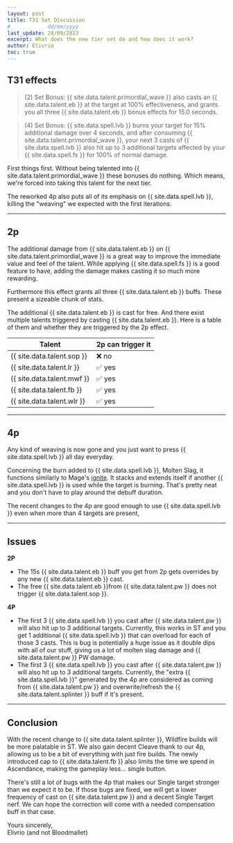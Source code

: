 ```yaml
---
layout: post
title: T31 Set Discussion
#            dd/mm/yyyy
last_update: 28/09/2023
excerpt: What does the new tier set do and how does it work?
author: Elivrio
toc: true
---
```


## T31 effects
> (2) Set Bonus: {{ site.data.talent.primordial_wave }} also casts an {{ site.data.talent.eb }} at the target at 100% effectiveness, and grants you all three {{ site.data.talent.eb }} bonus effects for 15.0 seconds.

> (4) Set Bonus: {{ site.data.spell.lvb }} burns your target for 15% additional damage over 4 seconds, and after consuming {{ site.data.talent.primordial_wave }}, your next 3 casts of {{ site.data.spell.lvb }} also hit up to 3 additional targets affected by your {{ site.data.spell.fs }} for 100% of normal damage.

First things first. Without being talented into {{ site.data.talent.primordial_wave }} these bonuses do nothing.
Which means, we're forced into taking this talent for the next tier.

The reworked 4p also puts all of its emphasis on {{ site.data.spell.lvb }}, killing the "weaving" we expected with the first iterations.

<hr>

## 2p
The additional damage from {{ site.data.talent.eb }} on {{ site.data.talent.primordial_wave }} is a great way to improve the immediate value and feel of the talent.
While applying {{ site.data.spell.fs }} is a good feature to have, adding the damage makes casting it so much more rewarding.

Furthermore this effect grants all three {{ site.data.talent.eb }} buffs. These present a sizeable chunk of stats.

The additional {{ site.data.talent.eb }} is cast for free. And there exist multiple talents triggered by casting {{ site.data.talent.eb }}.
Here is a table of them and whether they are triggered by the 2p effect.

Talent | 2p can trigger it
--- | ---
{{ site.data.talent.sop }} | ❌ no
{{ site.data.talent.lr }} | ✅ yes
{{ site.data.talent.mwf }} | ✅ yes
{{ site.data.talent.fb }} | ✅ yes
{{ site.data.talent.wlr }} | ✅ yes

<hr>

## 4p

Any kind of weaving is now gone and you just want to press {{ site.data.spell.lvb }} all day everyday.

Concerning the burn added to {{ site.data.spell.lvb }}, Molten Slag, it functions similarly to Mage's [ignite](https://www.wowhead.com/spell=12654/ignite). It stacks and extends itself if another {{ site.data.spell.lvb }} is used while the target is burning. That's pretty neat and you don't have to play around the debuff duration.

The recent changes to the 4p are good enough to use {{ site.data.spell.lvb }} even when more than 4 targets are present,

<hr>

## Issues

**2P**
- The 15s {{ site.data.talent.eb }} buff you get from 2p gets overrides by any new {{ site.data.talent.eb }} cast.
- The free {{ site.data.talent.eb }}from {{ site.data.talent.pw }} does not trigger {{ site.data.talent.sop }}.

**4P**
- The first 3 {{ site.data.spell.lvb }} you cast after {{ site.data.talent.pw }} will also hit up to 3 additional targets. Currently, this works in ST and you get 1 additional {{ site.data.spell.lvb }} that can overload for each of those 3 casts. This is bug is potentially a huge issue as it double dips with all of our stuff, giving us a lot of molten slag damage and {{ site.data.talent.pw }} PW damage.
- The first 3 {{ site.data.spell.lvb }} you cast after {{ site.data.talent.pw }} will also hit up to 3 additional targets. Currently, the "extra {{ site.data.spell.lvb }}" generated by the 4p are considered as coming from {{ site.data.talent.pw }} and overwrite/refresh the {{ site.data.talent.splinter }} buff if it's present.


<hr>

## Conclusion

With the recent change to {{ site.data.talent.splinter }}, Wildfire builds will be more palatable in ST. We also gain decent Cleave thank to our 4p, allowing us to be a bit of everything with just fire builds.
The newly introduced cap to {{ site.data.talent.fb }} also limits the time we spend in Ascendance, making the gameplay less... single button.

There's still a lot of bugs with the 4p that makes our Single target stronger than we expect it to be. If those bugs are fixed, we will get a lower frequency of cast on {{ site.data.talent.pw }} and a decent Single Target nerf. We can hope the correction will come with a needed compensation buff in that case.

Yours sincerely,<br/>
Elivrio (and not Bloodmallet)
